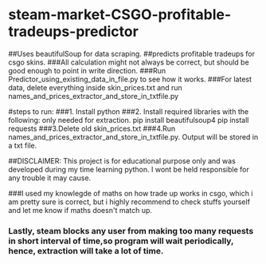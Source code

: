 # steam-market-CSGO-profitable-tradeups-predictor
##Uses beautifulSoup for data scraping.
##predicts profitable tradeups for csgo skins. 
###All calculation might not always be correct, but should be good enough to point in write direction. 
###Run Predictor_using_existing_data_in_file.py to see how it works. 
###For latest data, delete everything inside skin_prices.txt and run names_and_prices_extractor_and_store_in_txtfile.py

#steps to run:
###1. Install python 
###2. Install required libraries with the following: only needed for extraction.
pip install beautifulsoup4 
pip install requests 
###3.Delete old skin_prices.txt 
###4.Run names_and_prices_extractor_and_store_in_txtfile.py. Output will be stored in a txt file.

##DISCLAIMER: This project is for educational purpose only and was developed during my time learning python. I wont be held responsible for any trouble it may cause.

###I used my knowlegde of maths on how trade up works in csgo, which i am pretty sure is correct, but i highly recommend to check stuffs yourself and let me know if maths doesn't match up. 

### Lastly, steam blocks any user from making too many requests in short interval of time,so program will wait periodically, hence, extraction will take a lot of time. 


